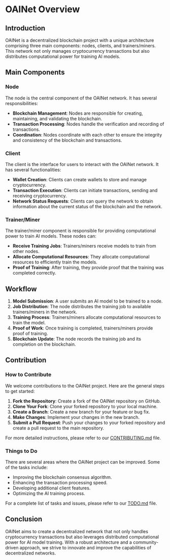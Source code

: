 # OAINet Overview

## Introduction

OAINet is a decentralized blockchain project with a unique architecture comprising three main components: nodes, clients, and trainers/miners. This network not only manages cryptocurrency transactions but also distributes computational power for training AI models.

## Main Components

### Node

The node is the central component of the OAINet network. It has several responsibilities:
- **Blockchain Management**: Nodes are responsible for creating, maintaining, and validating the blockchain.
- **Transaction Processing**: Nodes handle the verification and recording of transactions.
- **Coordination**: Nodes coordinate with each other to ensure the integrity and consistency of the blockchain and transactions.

### Client

The client is the interface for users to interact with the OAINet network. It has several functionalities:
- **Wallet Creation**: Clients can create wallets to store and manage cryptocurrency.
- **Transaction Execution**: Clients can initiate transactions, sending and receiving cryptocurrency.
- **Network Status Requests**: Clients can query the network to obtain information about the current status of the blockchain and the network.

### Trainer/Miner

The trainer/miner component is responsible for providing computational power to train AI models. These nodes can:
- **Receive Training Jobs**: Trainers/miners receive models to train from other nodes.
- **Allocate Computational Resources**: They allocate computational resources to efficiently train the models.
- **Proof of Training**: After training, they provide proof that the training was completed correctly.

## Workflow

1. **Model Submission**: A user submits an AI model to be trained to a node.
2. **Job Distribution**: The node distributes the training job to available trainers/miners in the network.
3. **Training Process**: Trainers/miners allocate computational resources to train the model.
4. **Proof of Work**: Once training is completed, trainers/miners provide proof of training.
5. **Blockchain Update**: The node records the training job and its completion on the blockchain.

## Contribution

### How to Contribute

We welcome contributions to the OAINet project. Here are the general steps to get started:

1. **Fork the Repository**: Create a fork of the OAINet repository on GitHub.
2. **Clone Your Fork**: Clone your forked repository to your local machine.
3. **Create a Branch**: Create a new branch for your feature or bug fix.
4. **Make Changes**: Implement your changes in the new branch.
5. **Submit a Pull Request**: Push your changes to your forked repository and create a pull request to the main repository.

For more detailed instructions, please refer to our [CONTRIBUTING.md](CONTRIBUTING.md) file.

### Things to Do

There are several areas where the OAINet project can be improved. Some of the tasks include:

- Improving the blockchain consensus algorithm.
- Enhancing the transaction processing speed.
- Developing additional client features.
- Optimizing the AI training process.

For a complete list of tasks and issues, please refer to our [TODO.md](TODO.md) file.

## Conclusion

OAINet aims to create a decentralized network that not only handles cryptocurrency transactions but also leverages distributed computational power for AI model training. With a robust architecture and a community-driven approach, we strive to innovate and improve the capabilities of decentralized networks.